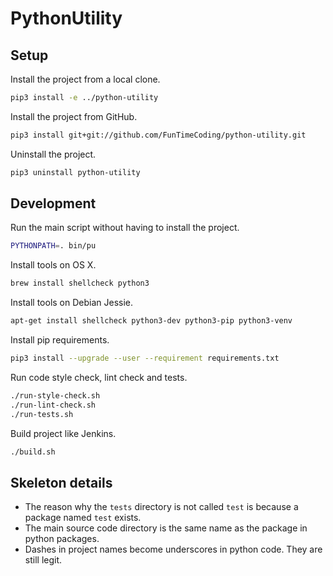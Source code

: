 # PythonUtility


## Setup

Install the project from a local clone.

```sh
pip3 install -e ../python-utility
```

Install the project from GitHub.

```sh
pip3 install git+git://github.com/FunTimeCoding/python-utility.git
```

Uninstall the project.

```sh
pip3 uninstall python-utility
```


## Development

Run the main script without having to install the project.

```sh
PYTHONPATH=. bin/pu
```

Install tools on OS X.

```sh
brew install shellcheck python3
```

Install tools on Debian Jessie.

```sh
apt-get install shellcheck python3-dev python3-pip python3-venv
```

Install pip requirements.

```sh
pip3 install --upgrade --user --requirement requirements.txt
```

Run code style check, lint check and tests.

```sh
./run-style-check.sh
./run-lint-check.sh
./run-tests.sh
```

Build project like Jenkins.

```sh
./build.sh
```


## Skeleton details

* The reason why the `tests` directory is not called `test` is because a package named `test` exists.
* The main source code directory is the same name as the package in python packages.
* Dashes in project names become underscores in python code. They are still legit.
